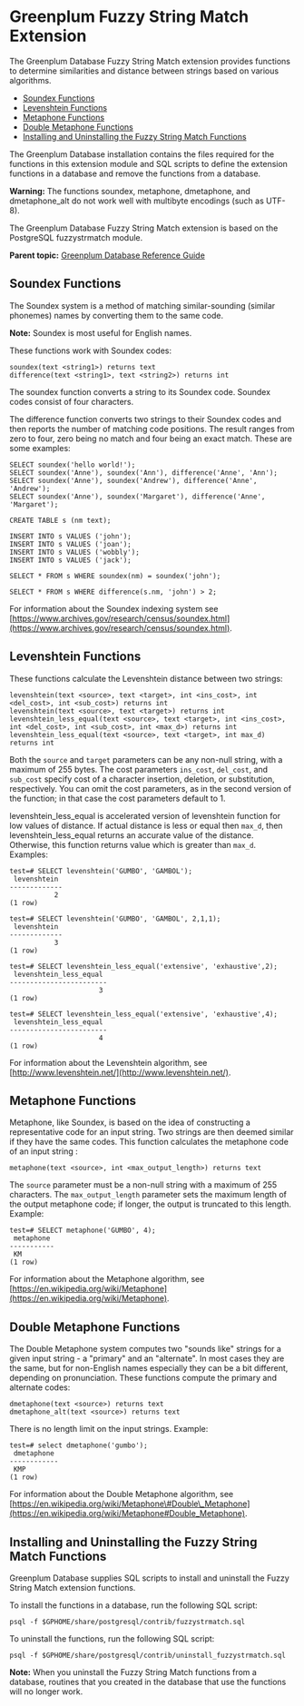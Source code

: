 # Greenplum Fuzzy String Match Extension 

The Greenplum Database Fuzzy String Match extension provides functions to determine similarities and distance between strings based on various algorithms.

-   [Soundex Functions](#topic_soundex)
-   [Levenshtein Functions](#topic_levenshtein)
-   [Metaphone Functions](#topic_metaphone)
-   [Double Metaphone Functions](#d_metaphone)
-   [Installing and Uninstalling the Fuzzy String Match Functions](#topic_install)

The Greenplum Database installation contains the files required for the functions in this extension module and SQL scripts to define the extension functions in a database and remove the functions from a database.

**Warning:** The functions soundex, metaphone, dmetaphone, and dmetaphone\_alt do not work well with multibyte encodings \(such as UTF-8\).

The Greenplum Database Fuzzy String Match extension is based on the PostgreSQL fuzzystrmatch module.

**Parent topic:** [Greenplum Database Reference Guide](../ref_guide.html)

## Soundex Functions 

The Soundex system is a method of matching similar-sounding \(similar phonemes\) names by converting them to the same code.

**Note:** Soundex is most useful for English names.

These functions work with Soundex codes:

```
soundex(text <string1>) returns text
difference(text <string1>, text <string2>) returns int
```

The soundex function converts a string to its Soundex code. Soundex codes consist of four characters.

The difference function converts two strings to their Soundex codes and then reports the number of matching code positions. The result ranges from zero to four, zero being no match and four being an exact match. These are some examples:

```
SELECT soundex('hello world!');
SELECT soundex('Anne'), soundex('Ann'), difference('Anne', 'Ann');
SELECT soundex('Anne'), soundex('Andrew'), difference('Anne', 'Andrew');
SELECT soundex('Anne'), soundex('Margaret'), difference('Anne', 'Margaret');

CREATE TABLE s (nm text);

INSERT INTO s VALUES ('john');
INSERT INTO s VALUES ('joan');
INSERT INTO s VALUES ('wobbly');
INSERT INTO s VALUES ('jack');

SELECT * FROM s WHERE soundex(nm) = soundex('john');

SELECT * FROM s WHERE difference(s.nm, 'john') > 2;
```

For information about the Soundex indexing system see [https://www.archives.gov/research/census/soundex.html](https://www.archives.gov/research/census/soundex.html).

## Levenshtein Functions 

These functions calculate the Levenshtein distance between two strings:

```
levenshtein(text <source>, text <target>, int <ins_cost>, int <del_cost>, int <sub_cost>) returns int
levenshtein(text <source>, text <target>) returns int
levenshtein_less_equal(text <source>, text <target>, int <ins_cost>, int <del_cost>, int <sub_cost>, int <max_d>) returns int
levenshtein_less_equal(text <source>, text <target>, int max_d) returns int
```

Both the `source` and `target` parameters can be any non-null string, with a maximum of 255 bytes. The cost parameters `ins_cost`, `del_cost`, and `sub_cost` specify cost of a character insertion, deletion, or substitution, respectively. You can omit the cost parameters, as in the second version of the function; in that case the cost parameters default to 1.

levenshtein\_less\_equal is accelerated version of levenshtein function for low values of distance. If actual distance is less or equal then `max_d`, then levenshtein\_less\_equal returns an accurate value of the distance. Otherwise, this function returns value which is greater than `max_d`. Examples:

```
test=# SELECT levenshtein('GUMBO', 'GAMBOL');
 levenshtein
-------------
           2
(1 row)

test=# SELECT levenshtein('GUMBO', 'GAMBOL', 2,1,1);
 levenshtein
-------------
           3
(1 row)

test=# SELECT levenshtein_less_equal('extensive', 'exhaustive',2);
 levenshtein_less_equal
------------------------
                      3
(1 row)

test=# SELECT levenshtein_less_equal('extensive', 'exhaustive',4);
 levenshtein_less_equal
------------------------
                      4
(1 row)
```

For information about the Levenshtein algorithm, see [http://www.levenshtein.net/](http://www.levenshtein.net/).

## Metaphone Functions 

Metaphone, like Soundex, is based on the idea of constructing a representative code for an input string. Two strings are then deemed similar if they have the same codes. This function calculates the metaphone code of an input string :

```
metaphone(text <source>, int <max_output_length>) returns text
```

The `source` parameter must be a non-null string with a maximum of 255 characters. The `max_output_length` parameter sets the maximum length of the output metaphone code; if longer, the output is truncated to this length. Example:

```
test=# SELECT metaphone('GUMBO', 4);
 metaphone
-----------
 KM
(1 row)
```

For information about the Metaphone algorithm, see [https://en.wikipedia.org/wiki/Metaphone](https://en.wikipedia.org/wiki/Metaphone).

## Double Metaphone Functions 

The Double Metaphone system computes two "sounds like" strings for a given input string - a "primary" and an "alternate". In most cases they are the same, but for non-English names especially they can be a bit different, depending on pronunciation. These functions compute the primary and alternate codes:

```
dmetaphone(text <source>) returns text
dmetaphone_alt(text <source>) returns text
```

There is no length limit on the input strings. Example:

```
test=# select dmetaphone('gumbo');
 dmetaphone
------------
 KMP
(1 row)
```

For information about the Double Metaphone algorithm, see [https://en.wikipedia.org/wiki/Metaphone\#Double\_Metaphone](https://en.wikipedia.org/wiki/Metaphone#Double_Metaphone).

## Installing and Uninstalling the Fuzzy String Match Functions 

Greenplum Database supplies SQL scripts to install and uninstall the Fuzzy String Match extension functions.

To install the functions in a database, run the following SQL script:

```
psql -f $GPHOME/share/postgresql/contrib/fuzzystrmatch.sql
```

To uninstall the functions, run the following SQL script:

```
psql -f $GPHOME/share/postgresql/contrib/uninstall_fuzzystrmatch.sql
```

**Note:** When you uninstall the Fuzzy String Match functions from a database, routines that you created in the database that use the functions will no longer work.

